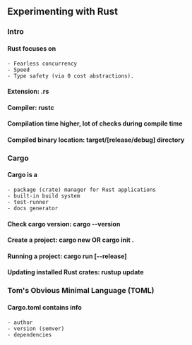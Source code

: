 ## Experimenting with Rust

### Intro
#### Rust focuses on 
    - Fearless concurrency
    - Speed
    - Type safety (via 0 cost abstractions).
#### Extension: .rs
#### Compiler: rustc
#### Compilation time higher, lot of checks during compile time
#### Compiled binary location: target/[release/debug] directory

### Cargo
#### Cargo is a
    - package (crate) manager for Rust applications
    - built-in build system
    - test-runner
    - docs generator
#### Check cargo version: cargo --version
#### Create a project: cargo new <name-of-the-project> OR cargo init .
#### Running a project: cargo run [--release]
#### Updating installed Rust crates: rustup update

### Tom's Obvious Minimal Language (TOML)
#### Cargo.toml contains info 
    - author
    - version (semver)
    - dependencies

